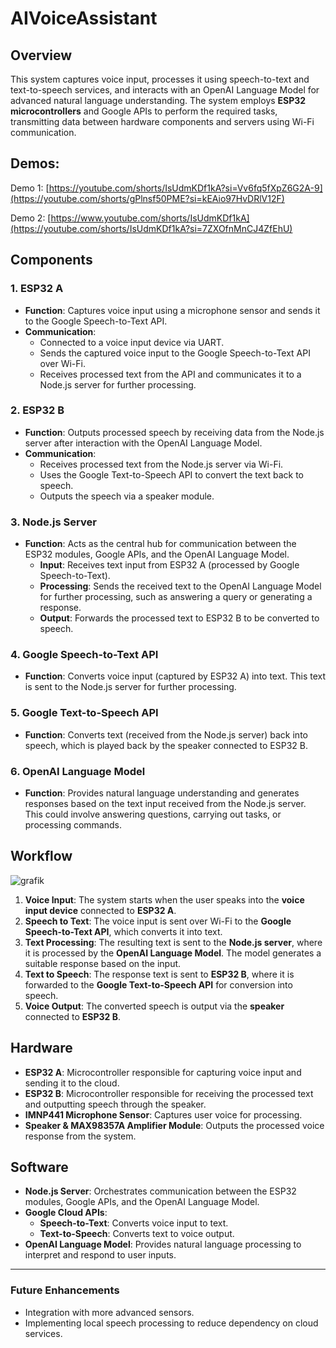 # AIVoiceAssistant

## Overview

This system captures voice input, processes it using speech-to-text and text-to-speech services, and interacts with an OpenAI Language Model for advanced natural language understanding. The system employs **ESP32 microcontrollers** and Google APIs to perform the required tasks, transmitting data between hardware components and servers using Wi-Fi communication.

## Demos:

Demo 1: [https://youtube.com/shorts/IsUdmKDf1kA?si=Vv6fq5fXpZ6G2A-9](https://youtube.com/shorts/gPlnsf50PME?si=kEAio97HvDRlV12F)

Demo 2: [https://www.youtube.com/shorts/IsUdmKDf1kA](https://youtube.com/shorts/IsUdmKDf1kA?si=7ZXOfnMnCJ4ZfEhU)

## Components

### 1. **ESP32 A**
- **Function**: Captures voice input using a microphone sensor and sends it to the Google Speech-to-Text API.
- **Communication**: 
  - Connected to a voice input device via UART.
  - Sends the captured voice input to the Google Speech-to-Text API over Wi-Fi.
  - Receives processed text from the API and communicates it to a Node.js server for further processing.
  
### 2. **ESP32 B**
- **Function**: Outputs processed speech by receiving data from the Node.js server after interaction with the OpenAI Language Model.
- **Communication**: 
  - Receives processed text from the Node.js server via Wi-Fi.
  - Uses the Google Text-to-Speech API to convert the text back to speech.
  - Outputs the speech via a speaker module.

### 3. **Node.js Server**
- **Function**: Acts as the central hub for communication between the ESP32 modules, Google APIs, and the OpenAI Language Model.
  - **Input**: Receives text input from ESP32 A (processed by Google Speech-to-Text).
  - **Processing**: Sends the received text to the OpenAI Language Model for further processing, such as answering a query or generating a response.
  - **Output**: Forwards the processed text to ESP32 B to be converted to speech.

### 4. **Google Speech-to-Text API**
- **Function**: Converts voice input (captured by ESP32 A) into text. This text is sent to the Node.js server for further processing.

### 5. **Google Text-to-Speech API**
- **Function**: Converts text (received from the Node.js server) back into speech, which is played back by the speaker connected to ESP32 B.

### 6. **OpenAI Language Model**
- **Function**: Provides natural language understanding and generates responses based on the text input received from the Node.js server. This could involve answering questions, carrying out tasks, or processing commands.
  
## Workflow

![grafik](https://github.com/user-attachments/assets/4238fe97-7467-41df-8fde-26dc4ab83b10)

1. **Voice Input**: The system starts when the user speaks into the **voice input device** connected to **ESP32 A**.
2. **Speech to Text**: The voice input is sent over Wi-Fi to the **Google Speech-to-Text API**, which converts it into text.
3. **Text Processing**: The resulting text is sent to the **Node.js server**, where it is processed by the **OpenAI Language Model**. The model generates a suitable response based on the input.
4. **Text to Speech**: The response text is sent to **ESP32 B**, where it is forwarded to the **Google Text-to-Speech API** for conversion into speech.
5. **Voice Output**: The converted speech is output via the **speaker** connected to **ESP32 B**.

## Hardware

- **ESP32 A**: Microcontroller responsible for capturing voice input and sending it to the cloud.
- **ESP32 B**: Microcontroller responsible for receiving the processed text and outputting speech through the speaker.
- **IMNP441 Microphone Sensor**: Captures user voice for processing.
- **Speaker & MAX98357A Amplifier Module**: Outputs the processed voice response from the system.

## Software

- **Node.js Server**: Orchestrates communication between the ESP32 modules, Google APIs, and the OpenAI Language Model.
- **Google Cloud APIs**:
  - **Speech-to-Text**: Converts voice input to text.
  - **Text-to-Speech**: Converts text to voice output.
- **OpenAI Language Model**: Provides natural language processing to interpret and respond to user inputs.

---

### Future Enhancements
- Integration with more advanced sensors.
- Implementing local speech processing to reduce dependency on cloud services.

